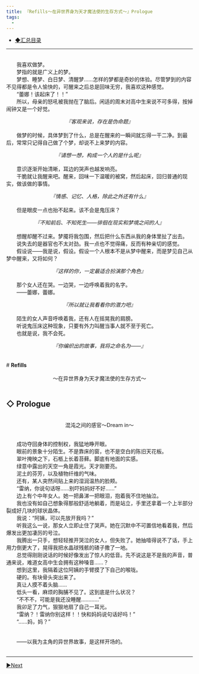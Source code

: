 ```yaml
---
title: 『Refills～在异世界身为天才魔法使的生存方式～』Prologue
tags:
  -
---
```


 - [◆汇总目录](https://luciasnote.space/_posts/2020-11-14-Refills%E6%B1%87%E6%80%BB%E9%A1%B5/)
 

---
<p style="text-indent:2em">
<br>&emsp;&emsp;我喜欢做梦。
<br>&emsp;&emsp;梦指的就是广义上的梦。
<br>&emsp;&emsp;梦想、睡梦、白日梦、清醒梦……怎样的梦都是奇妙的体验。尽管梦到的内容不见得都是令人愉快的，可醒来之后总是回味无穷，我喜欢这种感觉。
<br>&emsp;&emsp;“蕾娜！该起床了！！”
<br>&emsp;&emsp;所以，母亲的怒吼被我抛在了脑后。闲适的周末对高中生来说不可多得，按掉闹钟又是一个好觉。</p><i><center>『客观来说，存在是伪命题』</center></i>
<br>&emsp;&emsp;做梦的时候，具体梦到了什么，总是在醒来的一瞬间就忘得一干二净。到最后，常常只记得自己做了个梦，却说不上来梦的内容。

<i><center>『请想一想，构成一个人的是什么呢』</center></i>
<br>&emsp;&emsp;意识逐渐开始清晰，耳边的哭声也越发响亮。
<br>&emsp;&emsp;干脆就让我醒来吧。醒来，回味一下温暖的被窝，然后起床，回归普通的现实，做该做的事情。

<i><center>『情感、记忆、人格，除此之外还有什么』</center></i>
<br>&emsp;&emsp;但是眼皮一点也抬不起来。该不会是鬼压床？

<i><center>『不知前后、不知死生——徘徊在现实和梦境之间的人』</center></i>
<br>&emsp;&emsp;想醒却醒不过来。梦魇将我包围，然后把什么东西从我的身体里扯了出去。
<br>&emsp;&emsp;说失去的是器官也不太对劲。我一点也不觉得痛，反而有种亲切的感觉。
<br>&emsp;&emsp;假设说——我是说，假设。假设一个人根本不是从梦中醒来，而是梦见自己从梦中醒来，又将如何？

<i><center>『这样的你，一定最适合扮演那个角色』</center></i>
<br>&emsp;&emsp;那个女人还在哭。一边哭，一边呼唤着我的名字。
<br>&emsp;&emsp;——蕾娜，蕾娜。

<i><center>『所以就让我看看你的潜力吧』</center></i>
<br>&emsp;&emsp;陌生的女人声音呼唤着我，还有人在摇晃我的肩膀。
<br>&emsp;&emsp;听说鬼压床这种现象，只要有外力叫醒当事人就不至于死亡。
<br>&emsp;&emsp;也就是说，我不会死。

<center><i>『你编织出的故事，我将之命名为——』</i></center><br>
<br>
# <b>Refills</b>
<center><br>～在异世界身为天才魔法使的生存方式～</center>

<br>

## ◇ Prologue 

<center><br>混沌之间的感官～Dream in～</center>

<br>&emsp;&emsp;成功夺回身体的控制权，我猛地睁开眼。
<br>&emsp;&emsp;眼前的景象十分陌生。不是靠床的窗，也不是空白的陈旧天花板。
<br>&emsp;&emsp;翠叶掩映之下，石柩上长着苔藓。脚底有地面的实感。
<br>&emsp;&emsp;绿意中露出的天空一角是霞光。天才刚要亮。
<br>&emsp;&emsp;泥土的芬芳，以及植物纤维的气味。
<br>&emsp;&emsp;还有，某人突然间贴上来的湿润温热的脸颊。
<br>&emsp;&emsp;“雷纳，你说句话呀……别吓妈妈好不好……”
<br>&emsp;&emsp;边上有个中年女人。她一把鼻涕一把眼泪，抱着我不住地抽泣。
<br>&emsp;&emsp;我也没有如自己想象得那般舒适地躺着，而是站立，手里还拿着一个上半部分裂成好几块的球状晶体。
<br>&emsp;&emsp;我说：“阿姨，可以先放开我吗？”
<br>&emsp;&emsp;听我这么一说，那女人立即止住了哭声。她在沉默中不可置信地看着我，然后爆发出更加凄厉的号泣。
<br>&emsp;&emsp;我腾出一只手，想轻轻推开哭泣的女人，但失败了。她抽噎得说不了话，手上用力倒更大了，晃得我把水晶球残骸的碴子撒了一地。
<br>&emsp;&emsp;总觉得刚刚说话的时候好像发出了惊人的低音。先不说这是不是我的声音，普通来说，难道女高中生会拥有这种嗓音……？
<br>&emsp;&emsp;想到这里，我隔着这位阿姨的手臂摸了下自己的喉咙。
<br>&emsp;&emsp;硬的。有块骨头突出来了。
<br>&emsp;&emsp;真让人摸不着头脑……
<br>&emsp;&emsp;低头一看，麻烦的胸脯不见了。这到底是什么状况？
<br>&emsp;&emsp;“不不不，可能是我还没睡醒…………”
<br>&emsp;&emsp;我卯足了力气，狠狠地扇了自己一耳光。
<br>&emsp;&emsp;“雷纳？！雷纳你别这样！！快和妈妈说句话好吗！”
<br>&emsp;&emsp;“……妈，妈？”
<br>&emsp;&emsp;
<br>&emsp;&emsp;
<br>&emsp;&emsp;——以我为主角的异世界故事，是这样开场的。
<br>&emsp;&emsp;

---

[▶Next](https://luciasnote.space/_posts/2020-11-14-refillsCH1/)

